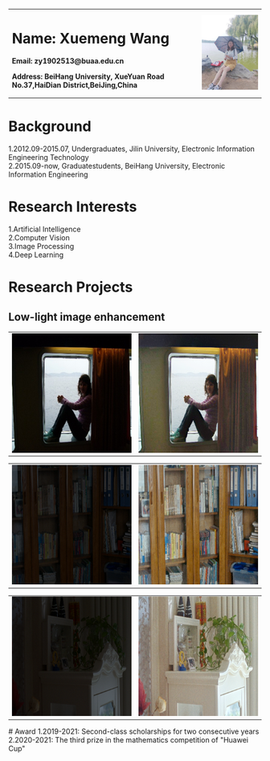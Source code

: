 <table border="0">
  <tr>
    <td width="75%">
      <h1>Name: Xuemeng Wang</h1>
      <p><b>Email: zy1902513@buaa.edu.cn</b></p>
      <p><b>Address: BeiHang University, XueYuan Road No.37,HaiDian District,BeiJing,China</b></p>
    </td>
    <td width="25%">
      <img src="XuemengWang.jpg" width="100%">    
    </td>
  </tr>
</table>  

# Background
1.2012.09-2015.07, Undergraduates, Jilin University, Electronic Information Engineering Technology  
2.2015.09-now, Graduatestudents, BeiHang University, Electronic Information Engineering  
# Research Interests
1.Artificial Intelligence  
2.Computer Vision  
3.Image Processing  
4.Deep Learning  
# Research Projects  
## Low-light image enhancement  
<table border="0">
  <tr>
    <td width="50%">
      <img src="1.jpg" width="100%">
    </td>
    <td width="50%">
      <img src="2.jpg" width="100%">      
    </td>
  </tr>
</table>  

<table border="0">
  <tr>
    <td width="50%">
      <img src="3.jpg" width="100%">
    </td>
    <td width="50%">
      <img src="4.jpg" width="100%">      
    </td>
  </tr>
</table>  


<table border="0">
  <tr>
    <td width="50%">
      <img src="5.jpg" width="100%">
    </td>
    <td width="50%">
      <img src="6.jpg" width="100%">      
    </td>
  </tr>
</table>  
# Award  
1.2019-2021: Second-class scholarships for two consecutive years  
2.2020-2021: The third prize in the mathematics competition of "Huawei Cup"
